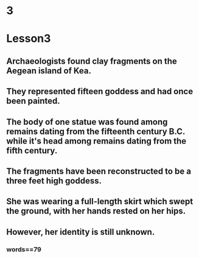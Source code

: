# 3
# Lesson3
## Archaeologists found clay fragments on the Aegean island of Kea.
## They represented fifteen goddess and had once been painted.
## The body of one statue was found among remains dating from the fifteenth century B.C. while it's head among remains dating from the fifth century.
## The fragments have been reconstructed to be a three feet high goddess.
## She was wearing a full-length skirt which swept the ground, with her hands rested on her hips.
## However, her identity is still unknown.
### words==79